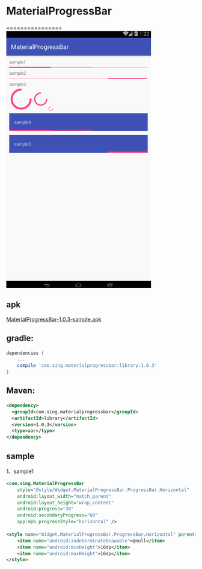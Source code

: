 # MaterialProgressBar
================
 ![Basic](./app/src/main/res/drawable/demo.gif)
## apk
[MaterialProgressBar-1.0.3-sample.apk](https://github.com/Sing1/MaterialProgressBar/blob/master/app.apk)
## gradle:
```groovy
dependencies {
    ...
    compile 'com.sing.materialprogressbar:library:1.0.3'
}
```
## Maven:
```xml
<dependency>
  <groupId>com.sing.materialprogressbar</groupId>
  <artifactId>library</artifactId>
  <version>1.0.3</version>
  <type>aar</type>
</dependency>
```
## sample
1、sample1
```xml
<com.sing.MaterialProgressBar
    style="@style/Widget.MaterialProgressBar.ProgressBar.Horizontal"
    android:layout_width="match_parent"
    android:layout_height="wrap_content"
    android:progress="30"
    android:secondaryProgress="60"
    app:mpb_progressStyle="horizontal" />
    
<style name="Widget.MaterialProgressBar.ProgressBar.Horizontal" parent="android:Widget.ProgressBar.Horizontal">
    <item name="android:indeterminateDrawable">@null</item>
    <item name="android:minHeight">16dp</item>
    <item name="android:maxHeight">16dp</item>
</style>
```
